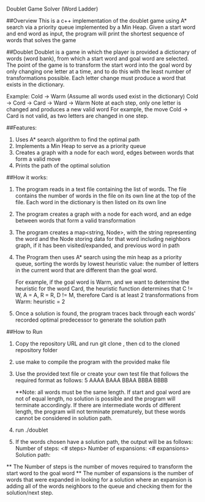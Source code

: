 Doublet Game Solver (Word Ladder)

##Overview
This is a c++ implementation of the doublet game using A* search via a priority queue implemented by a Min Heap. 
Given a start word and end word as input, the program will print the shortest sequence of words that solves the game

##Doublet
Doublet is a game in which the player is provided a dictionary of words (word bank), from which a start word and goal word are selected.
The point of the game is to transform the start word into the goal word by only changing one letter at a time, and to do this with the least number of transformations possible.
Each letter change must produce a word that exists in the dictionary.

Example: Cold -> Warm (Assume all words used exist in the dictionary)
Cold -> Cord -> Card -> Ward -> Warm 
Note at each step, only one letter is changed and produces a new valid word
For example, the move Cold -> Card is not valid, as two letters are changed in one step.

##Features: 
1. Uses A* search algorithm to find the optimal path
2. Implements a Min Heap to serve as a priority queue
3. Creates a graph with a node for each word, edges between words that form a valid move
4. Prints the path of the optimal solution

##How it works:
1. The program reads in a text file containing the list of words. The file contains the number of words in the file on its own line at the top of the file. Each word in the dictionary is then listed on its own line

2. The program creates a graph with a node for each word, and an edge between words that form a valid transformation

3. The program creates a map<string, Node>, with the string representing the word and the Node storing data for that word including neighbors graph, if it has been visited/expanded, and previous word in path

4. The Program then uses A* search using the min heap as a priority queue, sorting the words by lowest heuristic value: the number of letters in the current word that are different than the goal word.

    For example, if the goal word is Warm, and we want to determine the heuristic for the word Card, the heuristic function determines that C != W, A = A, R = R, D != M, therefore Card is at least 2 transformations from Warm: heuristic = 2

5. Once a solution is found, the program traces back through each words' recorded optimal predecessor to generate the solution path

##How to Run
1. Copy the repository URL and run git clone <url>, then cd to the cloned repository folder
2. use make to compile the program with the provided make file
3. Use the provided text file or create your own test file that follows the required format as follows:
    5
    AAAA
    BAAA
    BBAA
    BBBA
    BBBB

    **Note: all words must be the same length. If start and goal word are not of equal length, no solution is possible and the program will terminate accordingly. If there are intermediate words of different length, the program will not terminate prematurely, but these words cannot be considered in solution path.

4. run ./doublet <start word> <goal word> <dictionary text file>
5. If the words chosen have a solution path, the output will be as follows:
    Number of steps: <# steps>
    Number of expansions: <# expansions>
    Solution path: <Solution path>

** The Number of steps is the number of moves required to transform the start word to the goal word
** The number of expansions is the number of words that were expanded in looking for a solution where an expansion is adding all of the words neighbors to the queue and checking them for the solution/next step.